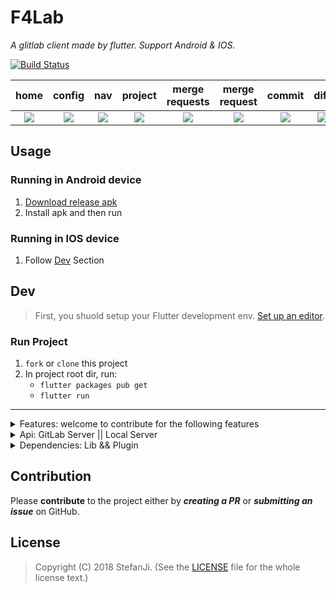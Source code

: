 <!-- ![Logo](./art/logo.png) -->

# F4Lab

*A glitlab client made by flutter. Support Android & IOS.*

[![Build Status](https://travis-ci.org/stefanJi/Flutter4GitLab.svg?branch=master)](https://travis-ci.org/stefanJi/Flutter4GitLab)

|home|config|nav|project|merge requests| merge request|commit|diff|
|:-:|:-:|:-:|:-:|:-:|:-:|:-:|:-:|
|![](./art/f4lab_home.png)| ![](./art/8.png)| ![](./art/1.png) | ![](./art/2.png) | ![](./art/3.png) | ![](./art/4.png) | ![](./art/5.png) | ![](./art/6.png) |

## Usage

### Running in Android device

1. [Download release apk](https://github.com/stefanJi/Flutter4GitLab/releases)
2. Install apk and then run

### Running in IOS device

1. Follow [Dev](#Dev) Section

## Dev

> First, you shuold setup your Flutter development env. [Set up an editor](https://flutter.io/docs/get-started/editor).

### Run Project

1. `fork` or `clone` this project
2. In project root dir, run:
    - `flutter packages pub get`
    - `flutter run`

---

<details>
<summary>Features: welcome to contribute for the following features</summary>

- **App**
  - [x] Login by Personal Access Token
  - [ ] Login by User,Password.
  - [ ] Signup
  - [ ] mobile use of stype
  - [x] Projects
  - [x] Themes mode
  - [ ] Markdown and code highlighting support
  - [ ] Search Users/Orgs, Repos, Issues/MRs & Code.
- **Repositories**
  - [ ] Search Repos
  - [ ] Browse and search Repos
  - [x] See your public, private and forked Repos
  - [ ] Filter Branches and Commits
- **Issues and Merge Requests**
  - [x] Commit code diff
  - [x] Run pipeline jobs
  - [x] Rebase when merge request
  - [x] Merge MRs
  - [x] MRs statuses
  - [x] Approve or UnApprove MR
  - [x] CI Status
  - [x] Play|Cancel|Retry CI Job
  - [x] Filter Merge Requests State. (opened, closed, locked, merged)
  - [x] Filter Merge Requests Assign. (all, assigned_to_me)
  - [x] Discussion of merge request
  - [ ] create issue
- **Organisations**
    - [x] Feeds
    - [x] Repos
- **PipeLines**
    - [x] List project's pipepine
    - [x] Play, Retry, Cancel Pipeline Job
- **Todo**
    - [ ] Filtter by Project,Author,Type,Action
    - [ ] Tabview Todo,Done
    - [ ] Order By

</details>

<details>
<summary>Api: GitLab Server || Local Server</summary>

- [**GitLab Api Doc**](https://gitlab.com/help/api/README.md)
- Or Your personal GitLab.(Eg: https://gitlab.exsample.com/help/api/README.md)

</details>

<details>
<summary>Dependencies: Lib && Plugin </summary>

- Android Minimum **SDK 16**, IOS Minimun **9.0**
- [**Flutter**](https://github.com/flutter/flutter)
- [**shared_preferences**](https://pub.dartlang.org/packages/shared_preferences)
- [**pull_to_refresh**](https://pub.dartlang.org/packages/pull_to_refresh)
- [**xml**](https://pub.dartlang.org/packages/xml)
- [**url_launcher**](https://pub.dartlang.org/packages/url_launcher)
- [**sentry**](https://pub.dartlang.org/packages/sentry)
- [**flutter_stetho**](https://pub.dartlang.org/packages/flutter_stetho)
- [**Dio**](https://github.com/flutterchina/dio)
- [**Provider**](https://github.com/rrousselGit/provider)

</details>

## Contribution

Please **contribute** to the  project either by **_creating a PR_** or **_submitting an issue_** on GitHub.

## License

> Copyright (C) 2018 StefanJi.
> (See the [LICENSE](./LICENSE) file for the whole license text.)
